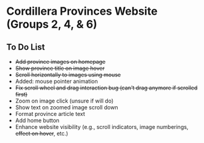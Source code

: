 # Cordillera Provinces Website (Groups 2, 4, & 6)
## To Do List
- ~~Add province images on homepage~~
- ~~Show province title on image hover~~
- ~~Scroll horizontally to images using mouse~~
- Added: mouse pointer animation
- ~~Fix scroll wheel and drag interaction bug (can't drag anymore if scrolled first)~~
- Zoom on image click (unsure if will do)
- Show text on zoomed image scroll down
- Format province article text
- Add home button
- Enhance website visibility (e.g., scroll indicators, image numberings, ~~effect on hover~~, etc.)
